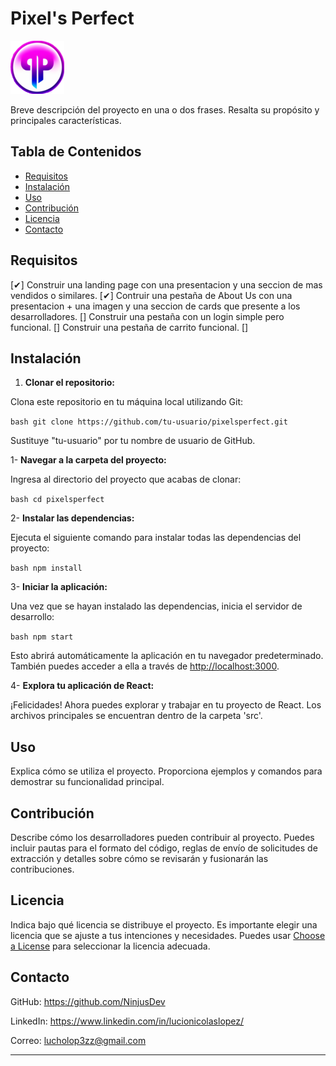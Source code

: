 # Pixel's Perfect

![Logo del Proyecto](./src/assets/img/logoPixelV1.png)

Breve descripción del proyecto en una o dos frases. Resalta su propósito y principales características.

## Tabla de Contenidos

- [Requisitos](#requisitos)
- [Instalación](#instalación)
- [Uso](#uso)
- [Contribución](#contribución)
- [Licencia](#licencia)
- [Contacto](#contacto)

## Requisitos

[✔] Construir una landing page con una presentacion y una seccion de mas vendidos o similares.
[✔] Contruir una pestaña de About Us con una presentacion + una imagen y una seccion de cards que presente a los desarrolladores.
[] Construir una pestaña con un login simple pero funcional.
[] Construir una pestaña de carrito funcional.
[]

## Instalación

1. **Clonar el repositorio:**

Clona este repositorio en tu máquina local utilizando Git:

```bash git clone https://github.com/tu-usuario/pixelsperfect.git```

Sustituye "tu-usuario" por tu nombre de usuario de GitHub.

1- **Navegar a la carpeta del proyecto:**

Ingresa al directorio del proyecto que acabas de clonar:

```bash cd pixelsperfect```

2- **Instalar las dependencias:**

Ejecuta el siguiente comando para instalar todas las dependencias del proyecto:

```bash npm install```

3- **Iniciar la aplicación:**

Una vez que se hayan instalado las dependencias, inicia el servidor de desarrollo:

```bash npm start```

Esto abrirá automáticamente la aplicación en tu navegador predeterminado. También puedes acceder a ella a través de <http://localhost:3000>.

4- **Explora tu aplicación de React:**

¡Felicidades! Ahora puedes explorar y trabajar en tu proyecto de React. Los archivos principales se encuentran dentro de la carpeta 'src'.

## Uso

Explica cómo se utiliza el proyecto. Proporciona ejemplos y comandos para demostrar su funcionalidad principal.

## Contribución

Describe cómo los desarrolladores pueden contribuir al proyecto. Puedes incluir pautas para el formato del código, reglas de envío de solicitudes de extracción y detalles sobre cómo se revisarán y fusionarán las contribuciones.

## Licencia

Indica bajo qué licencia se distribuye el proyecto. Es importante elegir una licencia que se ajuste a tus intenciones y necesidades. Puedes usar [Choose a License](https://choosealicense.com/) para seleccionar la licencia adecuada.

## Contacto

GitHub: <https://github.com/NinjusDev>

LinkedIn: <https://www.linkedin.com/in/lucionicolaslopez/>

Correo: <lucholop3zz@gmail.com>

---

